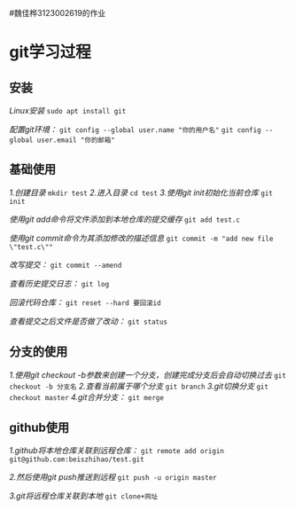 #魏佳桦3123002619的作业
# git学习过程
## 安装
*Linux安装*
```sudo apt install git```

*配置git环境：*
```git config --global user.name "你的用户名"```
```git config --global user.email "你的邮箱"```

## 基础使用
*1.创建目录*
```mkdir test```
*2.进入目录*
```cd test```
*3.使用git init初始化当前仓库*
```git init```

*使用git add命令将文件添加到本地仓库的提交缓存*
```git add test.c ```

*使用git commit命令为其添加修改的描述信息*
```git commit -m "add new file \"test.c\""```

*改写提交：*
```git commit --amend```

*查看历史提交日志：*
```git log```

*回滚代码仓库：*
```git reset --hard 要回滚id```

*查看提交之后文件是否做了改动：*
```git status```

## 分支的使用
*1.使用git checkout -b参数来创建一个分支，创建完成分支后会自动切换过去*
```git checkout -b 分支名```
*2.查看当前属于哪个分支*
```git branch```
*3.git切换分支*
```git checkout master```
*4.git合并分支：*
```git merge```

## github使用
*1.github将本地仓库关联到远程仓库：*
```git remote add origin git@github.com:beiszhihao/test.git```

*2.然后使用git push推送到远程*
```git push -u origin master```

*3.git将远程仓库关联到本地*
```git clone+网址```


